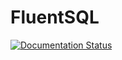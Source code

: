 # FluentSQL

[![Documentation Status](https://readthedocs.org/projects/fluent-sql/badge/?version=latest)](https://fluent-sql.readthedocs.io/en/latest/?badge=latest)

